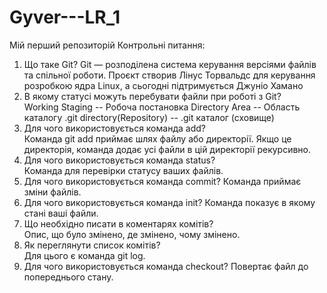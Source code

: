 # Gyver---LR_1
Мій перший репозиторій
                    Контрольні питання:
1.	Що таке Git? 
   Git — розподілена система керування версіями файлів та спільної роботи. Проєкт створив Лінус Торвальдс для керування розробкою ядра Linux, а сьогодні підтримується Джуніо Хамано
2.	В якому статусі можуть перебувати файли при роботі з Git?   
   Working Staging  -- Робоча постановка
   Directory Area -- Область каталогу
   .git directory(Repository) -- .git каталог (сховище)
3.	Для чого використовується  команда add?  
   Команда git add приймає шлях файлу або директорії. Якщо це директорія, команда додає усі файли в цій директорії рекурсивно.
4.	Для чого використовується  команда status?  
   Команда для перевірки статусу ваших файлів.
5.	Для чого використовується  команда commit? 
   Команда приймає зміни файлів.
6.	Для чого використовується  команда init? 
   Команда показує в якому стані ваші файли.
7.	Що необхідно писати в коментарях комітів?  
   Опис, що було змінено, де змінено, чому змінено.
8.	Як переглянути список комітів?  
   Для цього є команда git log.
9.	Для чого використовується  команда checkout? 
   Повертає файл до попереднього стану.
